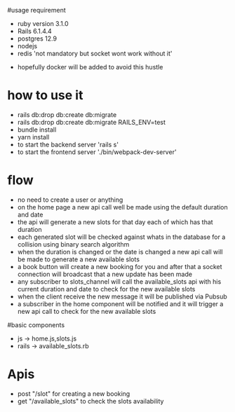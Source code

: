 #usage requirement
- ruby version 3.1.0
- Rails 6.1.4.4
- postgres 12.9
- nodejs 
- redis 'not mandatory but socket wont work without it'
* hopefully docker will be added to avoid this hustle 
# how to use it
- rails db:drop db:create db:migrate
- rails db:drop db:create db:migrate RAILS_ENV=test
- bundle install 
- yarn install 
- to start the backend server 'rails s'
- to start the frontend server './bin/webpack-dev-server'


# flow
- no need to create a user or anything 
- on the home page a new api call well be made
using the default duration and date 
- the api will generate a new slots for that day each of which has that duration
- each generated slot will be checked against whats in the database for a collision using binary search algorithm 
- when the duration is changed or the date is changed a new api call will be made to generate a new available slots
- a book button will create a new booking for you and after that a socket connection will broadcast that a new update has been made
- any subscriber to slots_channel will call the available_slots api with his current duration and date to check for the new available slots 
- when the client receive  the new message it will be published via Pubsub 
- a subscriber in the home component will be notified and it will trigger a new api call to check for the new available slots


#basic components 
- js -> home.js,slots.js
- rails -> available_slots.rb

# Apis
- post "/slot" for creating a new booking
- get "/available_slots" to check the slots availability  







